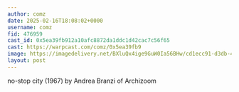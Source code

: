```yaml
---
author: comz
date: 2025-02-16T18:08:02+0000
username: comz
fid: 476959
cast_id: 0x5ea39fb912a10afc8872da1ddc1d42cac7c56f65
cast: https://warpcast.com/comz/0x5ea39fb9
image: https://imagedelivery.net/BXluQx4ige9GuW0Ia56BHw/cd1ecc91-d3db-4895-98ce-6057890d4000/original
layout: post
---
```

no-stop city (1967) by Andrea  Branzi of Archizoom  

<img src='https://imagedelivery.net/BXluQx4ige9GuW0Ia56BHw/cd1ecc91-d3db-4895-98ce-6057890d4000/original' alt='' referrerpolicy='no-referrer'/>